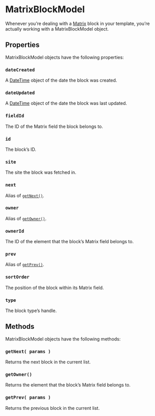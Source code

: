 # MatrixBlockModel

Whenever you’re dealing with a [Matrix](en/matrix-fields.md) block in your template, you’re actually working with a MatrixBlockModel object.

## Properties

MatrixBlockModel objects have the following properties:

### `dateCreated`

A [DateTime](en/templating/datetime.md) object of the date the block was created.

### `dateUpdated`

A [DateTime](en/temlating/datetime.md) object of the date the block was last updated.

### `fieldId`

The ID of the Matrix field the block belongs to.

### `id`

The block’s ID.

### `site`

The site the block was fetched in.

### `next`

Alias of [`getNext()`](#getNext).

### `owner`

Alias of [`getOwner()`](#getOwner).

### `ownerId`

The ID of the element that the block’s Matrix field belongs to.

### `prev`

Alias of [`getPrev()`](#getPrev).

### `sortOrder`

The position of the block within its Matrix field.

### `type`

The block type’s handle.


## Methods

MatrixBlockModel objects have the following methods:

### `getNext( params )`

Returns the next block in the current list.

### `getOwner()`

Returns the element that the block’s Matrix field belongs to.

### `getPrev( params )`

Returns the previous block in the current list.

